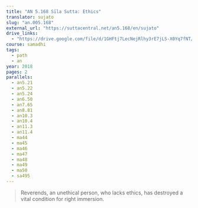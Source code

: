 ```yaml
---
title: "AN 5.168 Sīla Sutta: Ethics"
translator: sujato
slug: "an.005.168"
external_url: "https://suttacentral.net/an5.168/en/sujato"
drive_links:
  - "https://drive.google.com/file/d/1GHFtj7LecNejRlhy3rE7jLS-X0Yq7fNT/view?usp=drivesdk"
course: samadhi
tags:
  - path
  - an
year: 2018
pages: 2
parallels:
  - an5.21
  - an5.22
  - an5.24
  - an6.50
  - an7.65
  - an8.81
  - an10.3
  - an10.4
  - an11.3
  - an11.4
  - ma44
  - ma45
  - ma46
  - ma47
  - ma48
  - ma49
  - ma50
  - sa495
---
```


> Reverends, an unethical person, who lacks ethics, has destroyed a vital condition for right immersion.

<!---->
